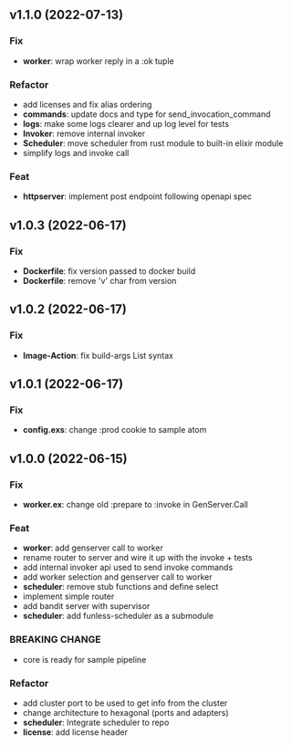 ## v1.1.0 (2022-07-13)

### Fix

- **worker**: wrap worker reply in a :ok tuple

### Refactor

- add licenses and fix alias ordering
- **commands**: update docs and type for send_invocation_command
- **logs**: make some logs clearer and up log level for tests
- **Invoker**: remove internal invoker
- **Scheduler**: move scheduler from rust module to built-in elixir module
- simplify logs and invoke call

### Feat

- **httpserver**: implement post endpoint following openapi spec

## v1.0.3 (2022-06-17)

### Fix

- **Dockerfile**: fix version passed to docker build
- **Dockerfile**: remove 'v' char from version

## v1.0.2 (2022-06-17)

### Fix

- **Image-Action**: fix build-args List syntax

## v1.0.1 (2022-06-17)

### Fix

- **config.exs**: change :prod cookie to sample atom

## v1.0.0 (2022-06-15)

### Fix

- **worker.ex**: change old :prepare to :invoke in GenServer.Call

### Feat

- **worker**: add genserver call to worker
- rename router to server and wire it up with the invoke + tests
- add internal invoker api used to send invoke commands
- add worker selection and genserver call to worker
- **scheduler**: remove stub functions and define select
- implement simple router
- add bandit server with supervisor
- **scheduler**: add funless-scheduler as a submodule

### BREAKING CHANGE

- core is ready for sample pipeline

### Refactor

- add cluster port to be used to get info from the cluster
- change architecture to hexagonal (ports and adapters)
- **scheduler**: Integrate scheduler to repo
- **license**: add license header
